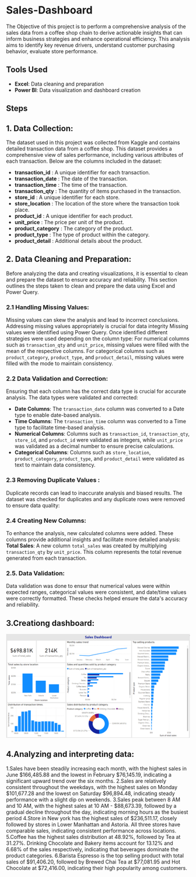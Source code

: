 # Sales-Dashboard
The Objective of this project is to perform a comprehensive analysis of the sales data from a coffee shop chain to derive actionable insights that can inform business strategies and enhance operational efficiency. This analysis aims to identify key revenue drivers, understand customer purchasing behavior, evaluate store performance.

## Tools Used
- **Excel**: Data cleaning and preparation
- **Power BI**: Data visualization and dashboard creation

## Steps
## 1. **Data Collection**: 
The dataset used in this project was collected from Kaggle and contains detailed transaction data from a coffee shop. This dataset provides a comprehensive view of sales performance, including various attributes of each transaction. Below are the columns included in the dataset:

- **transaction_id** : A unique identifier for each transaction.
- **transaction_date** : The date of the transaction.
- **transaction_time** : The time of the transaction.
- **transaction_qty** : The quantity of items purchased in the transaction.
- **store_id** : A unique identifier for each store.
- **store_location** : The location of the store where the transaction took place.
- **product_id** : A unique identifier for each product.
- **unit_price** : The price per unit of the product.
- **product_category** : The category of the product.
- **product_type** : The type of product within the category.
- **product_detail** : Additional details about the product.


## 2. **Data Cleaning and Preparation**:
Before analyzing the data and creating visualizations, it is essential to clean and prepare the dataset to ensure accuracy and reliability. This section outlines the steps taken to clean and prepare the data using Excel and Power Query.

### **2.1 Handling Missing Values:** 
Missing values can skew the analysis and lead to incorrect conclusions. Addressing missing values appropriately is crucial for data integrity Missing values were identified using Power Query. Once identified different strategies were used depending on the column type: For numerical columns such as `transaction_qty` and `unit_price`, missing values were filled with the mean of the respective columns. For categorical columns such as `product_category`, `product_type`, and `product_detail`, missing values were filled with the mode to maintain consistency.


### **2.2 Data Validation and Correction:**
Ensuring that each column has the correct data type is crucial for accurate analysis. The data types were validated and corrected:
- **Date Columns**: The `transaction_date` column was converted to a Date type to enable date-based analysis.
- **Time Columns**: The `transaction_time` column was converted to a Time type to facilitate time-based analysis.
- **Numerical Columns**: Columns such as `transaction_id`, `transaction_qty`, `store_id`, and `product_id` were validated as integers, while `unit_price` was 
  validated as a decimal number to ensure precise calculations.
- **Categorical Columns**: Columns such as `store_location`, `product_category`, `product_type`, and `product_detail` were validated as text to maintain data consistency.


### **2.3 Removing Duplicate Values :** 
Duplicate records can lead to inaccurate analysis and biased results. The dataset was checked for duplicates and any duplicate rows were removed to ensure data quality:


### **2.4 Creating New Columns:**
To enhance the analysis, new calculated columns were added. These columns provide additional insights and facilitate more detailed analysis:
**Total Sales**: A new column `total_sales` was created by multiplying `transaction_qty` by `unit_price`. This column represents the total revenue generated from each transaction.


### 2.5. Data Validation:
Data validation was done to ensur that numerical values were within expected ranges, categorical values were consistent, and date/time values were correctly formatted. These checks helped ensure the data's accuracy and reliability.

## **3.Creationg dashboard:**
   
   ![Sales Dashboard](images/dashboard.png)

## **4.Analyzing and interpreting data:**
  1.Sales have been steadily increasing each month, with the highest sales in June $166,485.88 and the lowest in February $76,145.19, indicating a significant upward trend over the six months.
    2.Sales are relatively consistent throughout the weekdays, with the highest sales on Monday $101,677.28 and the lowest on Saturday $96,894.48, indicating steady performance with a slight dip on weekends.
    3.Sales peak between 8 AM and 10 AM, with the highest sales at 10 AM - $88,673.39, followed by a gradual decline throughout the day, indicating morning hours as the busiest period
    4.Store in New york has the highest sales of $236,511.17, closely followed by stores in Lower Manhattan and Astoria. All three stores have comparable sales, indicating consistent performance across locations.
    5.Coffee has the highest sales distribution at 48.92%, followed by Tea at 31.27%. Drinking Chocolate and Bakery items account for 13.12% and 6.68% of the sales respectively, indicating that beverages dominate the product categories.
    6.Barista Espresso is the top selling product with total sales of $91,406.20, followed by Brewed Chai Tea at $77,081.95 and Hot Chocolate at $72,416.00, indicating their high popularity among customers.
    
   



